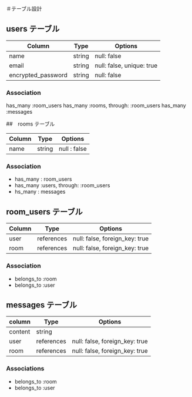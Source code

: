 ＃テーブル設計

## users テーブル

| Column             | Type   | Options     |
| ------------------ | ------ | ----------- |
| name               | string | null: false |
| email              | string | null: false, unique: true |
| encrypted_password | string | null: false |

### Association 

has_many :room_users
has_many :rooms, through: :room_users
has_many :messages

##　rooms テーブル

| Column | Type   |Options       |
|--------|--------|--------------|
| name   | string | null : false | 

### Association

- has_many : room_users
- has_many :users, through: :room_users
- hs_many : messages

## room_users テーブル

| Column | Type       | Options            |
|--------|------------|--------------------|
| user   | references | null: false, foreign_key: true |
| room   | references | null: false, foreign_key: true |

### Association

- belongs_to :room
- belongs_to :user

## messages テーブル

| column    | Type        | Options          |
| ----------| ------------|------------------|
| content   | string      |                  |
| user      | references  | null: false, foreign_key: true |
| room      | references  | null: false, foreign_key: true |

### Associations 

- belongs_to :room
- belongs_to :user
